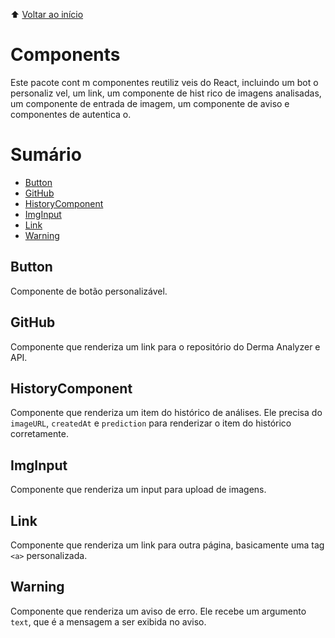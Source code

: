 ⬆️ [Voltar ao início](../../README.md)

# Components

Este pacote cont m componentes reutiliz veis do React, incluindo um bot o personaliz vel, um link, um componente de hist rico de imagens analisadas, um componente de entrada de imagem, um componente de aviso e componentes de autentica o.

# Sumário

* [Button](#button)
* [GitHub](#github)
* [HistoryComponent](#historycomponent)
* [ImgInput](#imginput)
* [Link](#link)
* [Warning](#warning)

## Button

Componente de botão personalizável.

## GitHub

Componente que renderiza um link para o repositório do Derma Analyzer e API.

## HistoryComponent

Componente que renderiza um item do histórico de análises.
Ele precisa do `imageURL`, `createdAt` e `prediction` para renderizar o item do histórico corretamente.

## ImgInput

Componente que renderiza um input para upload de imagens.

## Link

Componente que renderiza um link para outra página, basicamente uma tag `<a>` personalizada.

## Warning

Componente que renderiza um aviso de erro. Ele recebe um argumento `text`, que é a mensagem a ser exibida no aviso.
